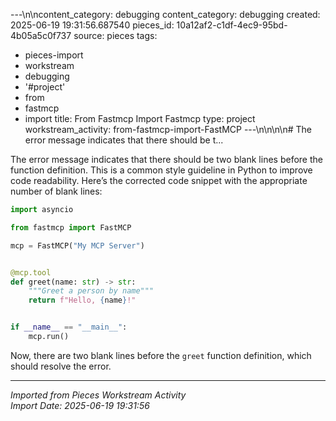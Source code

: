 ---\n\ncontent_category: debugging
content_category: debugging
created: 2025-06-19 19:31:56.687540
pieces_id: 10a12af2-c1df-4ec9-95bd-4b05a5c0f737
source: pieces
tags:
- pieces-import
- workstream
- debugging
- '#project'
- from
- fastmcp
- import
title: From Fastmcp Import Fastmcp
type: project
workstream_activity: from-fastmcp-import-FastMCP
---\n\n\n\n# The error message indicates that there should be t...

The error message indicates that there should be two blank lines before the function definition. This is a common style guideline in Python to improve code readability. Here’s the corrected code snippet with the appropriate number of blank lines:

```python
import asyncio

from fastmcp import FastMCP

mcp = FastMCP("My MCP Server")


@mcp.tool
def greet(name: str) -> str:
    """Greet a person by name"""
    return f"Hello, {name}!"


if __name__ == "__main__":
    mcp.run()
```

Now, there are two blank lines before the `greet` function definition, which should resolve the error.

---
*Imported from Pieces Workstream Activity*  
*Import Date: 2025-06-19 19:31:56*